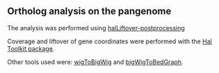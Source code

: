 ## Ortholog analysis on the pangenome

The analysis was performed using [halLiftover-postprocessing](https://github.com/pfenninglab/halLiftover-postprocessing)

Coverage and liftover of gene coordinates were performed with the [Hal Toolkit package](https://github.com/ComparativeGenomicsToolkit/hal).  <br />

Other tools used were: [wigToBigWig](https://hgdownload.cse.ucsc.edu/admin/exe/linux.x86_64.v369/wigToBigWig) and [bigWigToBedGraph](https://hgdownload.cse.ucsc.edu/admin/exe/linux.x86_64.v369/bigWigToBedGraph).

